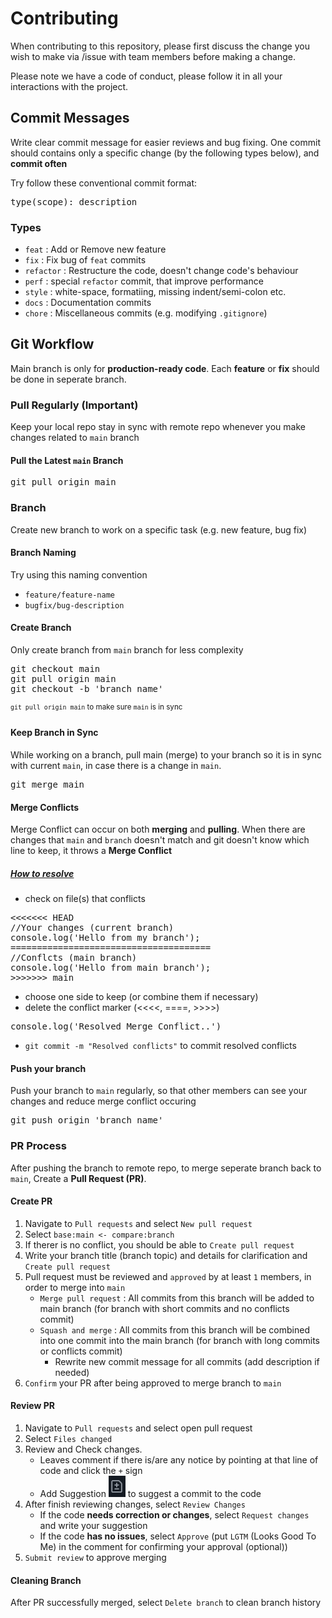 # Contributing

When contributing to this repository, please first discuss the change you wish to make via /issue with team members before making a change.

Please note we have a code of conduct, please follow it in all your interactions with the project.

## Commit Messages

Write clear commit message for easier reviews and bug fixing. One commit should contains only a specific change (by the following types below), and **commit often**

Try follow these conventional commit format:

<pre>type(scope): description</pre>

### Types
- `feat` : Add or Remove new feature
- `fix` : Fix bug of `feat` commits
- `refactor` : Restructure the code, doesn't change code's behaviour
- `perf` : special `refactor` commit, that improve performance
- `style` : white-space, formatiing, missing indent/semi-colon etc.
- `docs` : Documentation commits
- `chore` : Miscellaneous commits (e.g. modifying `.gitignore`) 

## Git Workflow

Main branch is only for **production-ready code**. Each **feature** or **fix** should be done in seperate branch.

### Pull Regularly (Important)

Keep your local repo stay in sync with remote repo whenever you make changes related to `main` branch

#### Pull the Latest `main` Branch
<pre>git pull origin main </pre>

### Branch

Create new branch to work on a specific task (e.g. new feature, bug fix)

#### Branch Naming
Try using this naming convention

* `feature/feature-name`
* `bugfix/bug-description`

#### Create Branch
Only create branch from `main` branch for less complexity
<pre>git checkout main
git pull origin main
git checkout -b 'branch_name'</pre>
<sup>`git pull origin main` to make sure `main` is in sync</sup>

#### Keep Branch in Sync
While working on a branch, pull main (merge) to your branch so it is in sync with current `main`, in case there is a change in `main`.
<pre>git merge main</pre>

#### Merge Conflicts
Merge Conflict can occur on both **merging** and **pulling**. When there are changes that `main` and `branch` doesn't match and git doesn't know which line to keep, it throws a **Merge Conflict**

##### <ins>How to resolve</ins>
* check on file(s) that conflicts
<pre><<<<<<< HEAD
//Your changes (current branch)
console.log('Hello from my branch');
======================================
//Conflcts (main branch)
console.log('Hello from main branch');
>>>>>>> main</pre> 
* choose one side to keep (or combine them if necessary)
* delete the conflict marker (<<<<, ====, >>>>)
<pre>console.log('Resolved Merge Conflict..')</pre>
* `git commit -m "Resolved conflicts"` to commit resolved conflicts

#### Push your branch
Push your branch to `main` regularly, so that other members can see your changes and reduce merge conflict occuring
<pre>git push origin 'branch name'</pre>

### PR Process

After pushing the branch to remote repo, to merge seperate branch back to `main`, Create a **Pull Request (PR)**.

#### Create PR
1. Navigate to `Pull requests` and select `New pull request`
2. Select `base:main <- compare:branch`
3. If therer is no conflict, you should be able to `Create pull request`
4. Write your branch title (branch topic) and details for clarification and `Create pull request`
5. Pull request must be reviewed and `approved` by at least `1` members, in order to merge into `main`
    * `Merge pull request` : All commits from this branch will be added to main branch (for branch with short commits and no conflicts commit)
    * `Squash and merge` : All commits from this branch will be combined into one commit into the main branch (for branch with long commits or conflicts commit)
        * Rewrite new commit message for all commits (add description if needed)
6. `Confirm` your PR after being approved to merge branch to `main`

#### Review PR
1. Navigate to `Pull requests` and select open pull request
2. Select `Files changed`
3. Review and Check changes. 
    * Leaves comment if there is/are any notice by pointing at that line of code and click the `+` sign
    * Add Suggestion ![alt text](image.png) to suggest a commit to the code
4. After finish reviewing changes, select `Review Changes`
    * If the code **needs correction or changes**, select `Request changes`
    and write your suggestion
    * If the code **has no issues**, select `Approve` (put `LGTM` (Looks Good To Me) in the comment for confirming your approval (optional))
5. `Submit review` to approve merging

#### Cleaning Branch
After PR successfully merged, select `Delete branch` to clean branch history
